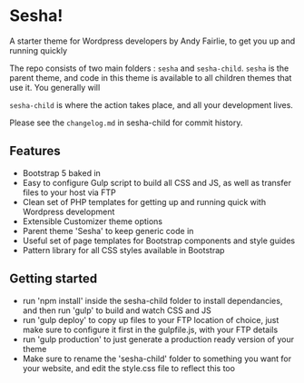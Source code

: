 # Sesha!
A starter theme for Wordpress developers by Andy Fairlie, to get you up and running quickly

The repo consists of two main folders : `sesha` and `sesha-child`. `sesha` is the parent theme, and code in this theme is available to all children themes that use it. You generally will

`sesha-child` is where the action takes place, and all your development lives.

Please see the `changelog.md` in sesha-child for commit history.

## Features
- Bootstrap 5 baked in
- Easy to configure Gulp script to build all CSS and JS, as well as transfer files to your host via FTP
- Clean set of PHP templates for getting up and running quick with Wordpress development
- Extensible Customizer theme options
- Parent theme 'Sesha' to keep generic code in
- Useful set of page templates for Bootstrap components and style guides
- Pattern library for all CSS styles available in Bootstrap


## Getting started
- run 'npm install' inside the sesha-child folder to install dependancies, and then run 'gulp' to build and watch CSS and JS
- run 'gulp deploy' to copy up files to your FTP location of choice, just make sure to configure it first in the gulpfile.js, with your FTP details
- run 'gulp production' to just generate a production ready version of your theme
- Make sure to rename the 'sesha-child' folder to something you want for your website, and edit the style.css file to reflect this too